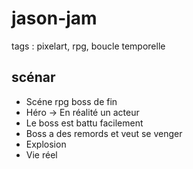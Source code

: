 # jason-jam

tags : pixelart, rpg, boucle temporelle

## scénar
- Scéne rpg boss de fin
- Héro -> En réalité un acteur
- Le boss est battu facilement
- Boss a des remords et veut se venger
- Explosion
- Vie réel
